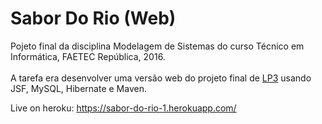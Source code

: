 # Sabor Do Rio (Web)

Pojeto final da disciplina Modelagem de Sistemas do curso Técnico em Informática, FAETEC República, 2016.<br/><br/>
A tarefa era desenvolver uma versão web do projeto final de [LP3](https://github.com/pedrooaugusto/curso-tecnico-projects/tree/master/LP3) usando JSF, MySQL, Hibernate e Maven.

Live on heroku: https://sabor-do-rio-1.herokuapp.com/
